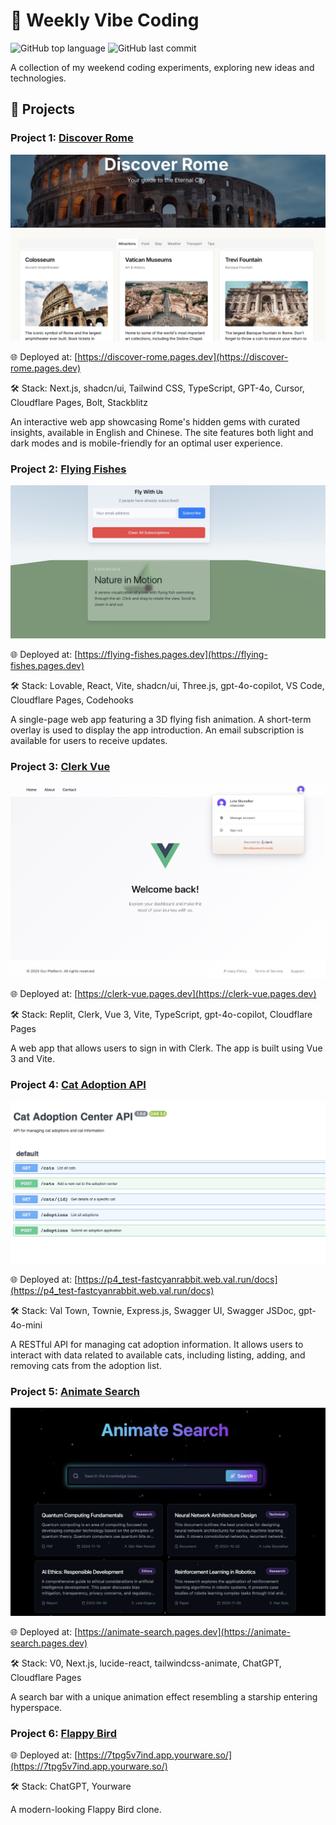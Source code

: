 # 🌊 Weekly Vibe Coding

![GitHub top language](https://img.shields.io/github/languages/top/YiweiShen/weekly-vibe-coding)
![GitHub last commit](https://img.shields.io/github/last-commit/YiweiShen/weekly-vibe-coding)

A collection of my weekend coding experiments, exploring new ideas and technologies.

## 🚀 Projects

### Project 1: [Discover Rome](https://github.com/YiweiShen/weekly-vibe-coding/tree/main/projects/project_1_discover_rome)

![](./projects/project_1_discover_rome/img/project_1.jpg)

🌐 Deployed at: [https://discover-rome.pages.dev](https://discover-rome.pages.dev)

🛠️ Stack: Next.js, shadcn/ui, Tailwind CSS, TypeScript, GPT-4o, Cursor, Cloudflare Pages, Bolt, Stackblitz

An interactive web app showcasing Rome's hidden gems with curated insights, available in English and Chinese. The site features both light and dark modes and is mobile-friendly for an optimal user experience.

### Project 2: [Flying Fishes](https://github.com/YiweiShen/weekly-vibe-coding/tree/main/projects/project_2_flying_fishes)

![](./projects/project_2_flying_fishes/src/img/project_2.jpg)

🌐 Deployed at: [https://flying-fishes.pages.dev](https://flying-fishes.pages.dev)

🛠️ Stack: Lovable, React, Vite, shadcn/ui, Three.js, gpt-4o-copilot, VS Code, Cloudflare Pages, Codehooks

A single-page web app featuring a 3D flying fish animation. A short-term overlay is used to display the app introduction. An email subscription is available for users to receive updates.

### Project 3: [Clerk Vue](https://github.com/YiweiShen/weekly-vibe-coding/tree/main/projects/project_3_clerk_vue)

![](./projects/project_3_clerk_vue/img/after_login.jpg)

🌐 Deployed at: [https://clerk-vue.pages.dev](https://clerk-vue.pages.dev)

🛠️ Stack: Replit, Clerk, Vue 3, Vite, TypeScript, gpt-4o-copilot, Cloudflare Pages

A web app that allows users to sign in with Clerk. The app is built using Vue 3 and Vite.

### Project 4: [Cat Adoption API](https://github.com/YiweiShen/weekly-vibe-coding/tree/main/projects/project_4_cat_adoption_api)

![](./projects/project_4_cat_adoption_api/img/project_4_cat_adoption_api.jpg)

🌐 Deployed at: [https://p4_test-fastcyanrabbit.web.val.run/docs](https://p4_test-fastcyanrabbit.web.val.run/docs)

🛠️ Stack: Val Town, Townie, Express.js, Swagger UI, Swagger JSDoc, gpt-4o-mini

A RESTful API for managing cat adoption information. It allows users to interact with data related to available cats, including listing, adding, and removing cats from the adoption list.

### Project 5: [Animate Search](https://github.com/YiweiShen/weekly-vibe-coding/tree/main/projects/project_5_animate_search)

![](./projects/project_5_animate_search/img/animate_search.jpg)

🌐 Deployed at: [https://animate-search.pages.dev](https://animate-search.pages.dev)

🛠️ Stack: V0, Next.js, lucide-react, tailwindcss-animate, ChatGPT, Cloudflare Pages

A search bar with a unique animation effect resembling a starship entering hyperspace.

### Project 6: [Flappy Bird](https://github.com/YiweiShen/weekly-vibe-coding/tree/main/projects/project_6_flappy_bird)

🌐 Deployed at: [https://7tpg5v7ind.app.yourware.so/](https://7tpg5v7ind.app.yourware.so/)

🛠️ Stack: ChatGPT, Yourware

A modern-looking Flappy Bird clone.
